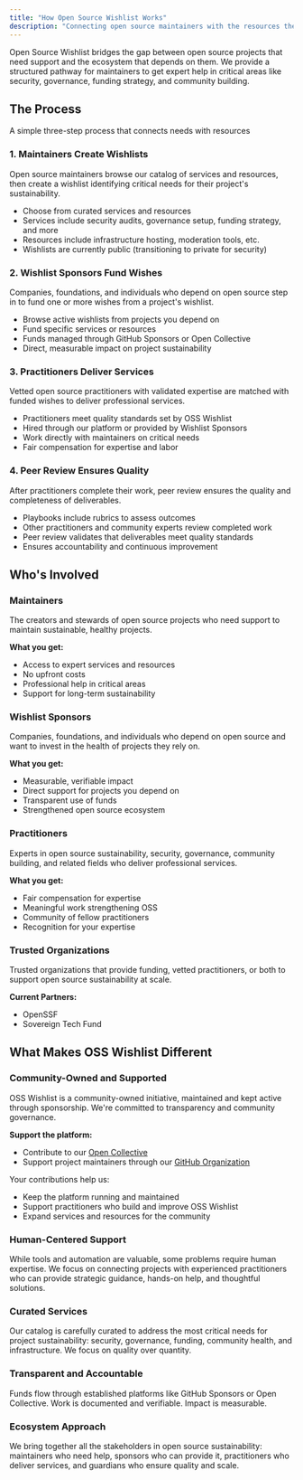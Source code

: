 ```yaml
---
title: "How Open Source Wishlist Works"
description: "Connecting open source maintainers with the resources they need for sustainable project health"
---
```


Open Source Wishlist bridges the gap between open source projects that need support and the ecosystem that depends on them. We provide a structured pathway for maintainers to get expert help in critical areas like security, governance, funding strategy, and community building.

## The Process

A simple three-step process that connects needs with resources

### 1. Maintainers Create Wishlists

Open source maintainers browse our catalog of services and resources, then create a wishlist identifying critical needs for their project's sustainability.

- Choose from curated services and resources
- Services include security audits, governance setup, funding strategy, and more
- Resources include infrastructure hosting, moderation tools, etc.
- Wishlists are currently public (transitioning to private for security)

### 2. Wishlist Sponsors Fund Wishes

Companies, foundations, and individuals who depend on open source step in to fund one or more wishes from a project's wishlist.

- Browse active wishlists from projects you depend on
- Fund specific services or resources
- Funds managed through GitHub Sponsors or Open Collective
- Direct, measurable impact on project sustainability

### 3. Practitioners Deliver Services

Vetted open source practitioners with validated expertise are matched with funded wishes to deliver professional services.

- Practitioners meet quality standards set by OSS Wishlist
- Hired through our platform or provided by Wishlist Sponsors
- Work directly with maintainers on critical needs
- Fair compensation for expertise and labor

### 4. Peer Review Ensures Quality

After practitioners complete their work, peer review ensures the quality and completeness of deliverables.

- Playbooks include rubrics to assess outcomes
- Other practitioners and community experts review completed work
- Peer review validates that deliverables meet quality standards
- Ensures accountability and continuous improvement

## Who's Involved

### Maintainers

The creators and stewards of open source projects who need support to maintain sustainable, healthy projects.

**What you get:**
- Access to expert services and resources
- No upfront costs
- Professional help in critical areas
- Support for long-term sustainability

### Wishlist Sponsors

Companies, foundations, and individuals who depend on open source and want to invest in the health of projects they rely on.

**What you get:**
- Measurable, verifiable impact
- Direct support for projects you depend on
- Transparent use of funds
- Strengthened open source ecosystem

### Practitioners

Experts in open source sustainability, security, governance, community building, and related fields who deliver professional services.

**What you get:**
- Fair compensation for expertise
- Meaningful work strengthening OSS
- Community of fellow practitioners
- Recognition for your expertise

### Trusted Organizations

Trusted organizations that provide funding, vetted practitioners, or both to support open source sustainability at scale.

**Current Partners:**
- OpenSSF
- Sovereign Tech Fund

## What Makes OSS Wishlist Different

### Community-Owned and Supported

OSS Wishlist is a community-owned initiative, maintained and kept active through sponsorship. We're committed to transparency and community governance.

**Support the platform:**
- Contribute to our [Open Collective](https://opencollective.com/oss-wishlist)
- Support project maintainers through our [GitHub Organization](https://github.com/oss-wishlist)

Your contributions help us:
- Keep the platform running and maintained
- Support practitioners who build and improve OSS Wishlist
- Expand services and resources for the community

### Human-Centered Support

While tools and automation are valuable, some problems require human expertise. We focus on connecting projects with experienced practitioners who can provide strategic guidance, hands-on help, and thoughtful solutions.

### Curated Services

Our catalog is carefully curated to address the most critical needs for project sustainability: security, governance, funding, community health, and infrastructure. We focus on quality over quantity.

### Transparent and Accountable

Funds flow through established platforms like GitHub Sponsors or Open Collective. Work is documented and verifiable. Impact is measurable.

### Ecosystem Approach

We bring together all the stakeholders in open source sustainability: maintainers who need help, sponsors who can provide it, practitioners who deliver services, and guardians who ensure quality and scale.
